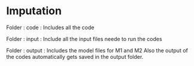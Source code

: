 # Imputation
Folder : code : Includes all the code

Folder : input : Include all the input files neede to run the codes

Folder : output : Includes the model files for M1 and M2 
                  Also the output of the codes automatically gets saved in the output folder. 
